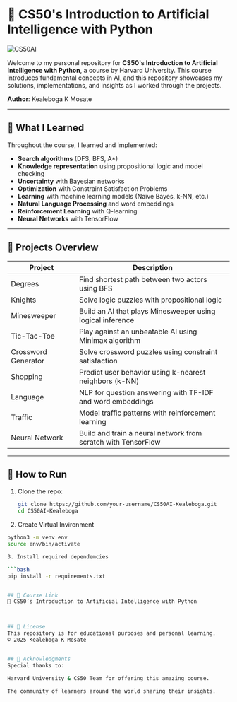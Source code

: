 # 🤖 CS50's Introduction to Artificial Intelligence with Python

![CS50AI](assets/CS50AI.png)

Welcome to my personal repository for **CS50's Introduction to Artificial Intelligence with Python**, a course by Harvard University. This course introduces fundamental concepts in AI, and this repository showcases my solutions, implementations, and insights as I worked through the projects.

**Author**: Kealeboga K Mosate

---

## 🧠 What I Learned

Throughout the course, I learned and implemented:

- **Search algorithms** (DFS, BFS, A\*)
- **Knowledge representation** using propositional logic and model checking
- **Uncertainty** with Bayesian networks
- **Optimization** with Constraint Satisfaction Problems
- **Learning** with machine learning models (Naive Bayes, k-NN, etc.)
- **Natural Language Processing** and word embeddings
- **Reinforcement Learning** with Q-learning
- **Neural Networks** with TensorFlow

---

## 📁 Projects Overview

| Project             | Description                                                   |
| ------------------- | ------------------------------------------------------------- |
| Degrees             | Find shortest path between two actors using BFS               |
| Knights             | Solve logic puzzles with propositional logic                  |
| Minesweeper         | Build an AI that plays Minesweeper using logical inference    |
| Tic-Tac-Toe         | Play against an unbeatable AI using Minimax algorithm         |
| Crossword Generator | Solve crossword puzzles using constraint satisfaction         |
| Shopping            | Predict user behavior using k-nearest neighbors (k-NN)        |
| Language            | NLP for question answering with TF-IDF and word embeddings    |
| Traffic             | Model traffic patterns with reinforcement learning            |
| Neural Network      | Build and train a neural network from scratch with TensorFlow |

---

## 🚀 How to Run

1. Clone the repo:

   ```bash
   git clone https://github.com/your-username/CS50AI-Kealeboga.git
   cd CS50AI-Kealeboga

   ```

2. Create Virtual Invironment

````bash
python3 -m venv env
source env/bin/activate

3. Install required dependemcies

```bash
pip install -r requirements.txt


## 🚀 Course Link
🔗 CS50’s Introduction to Artificial Intelligence with Python



## 📜 License
This repository is for educational purposes and personal learning.
© 2025 Kealeboga K Mosate


## 🙌 Acknowledgments
Special thanks to:

Harvard University & CS50 Team for offering this amazing course.

The community of learners around the world sharing their insights.


````
